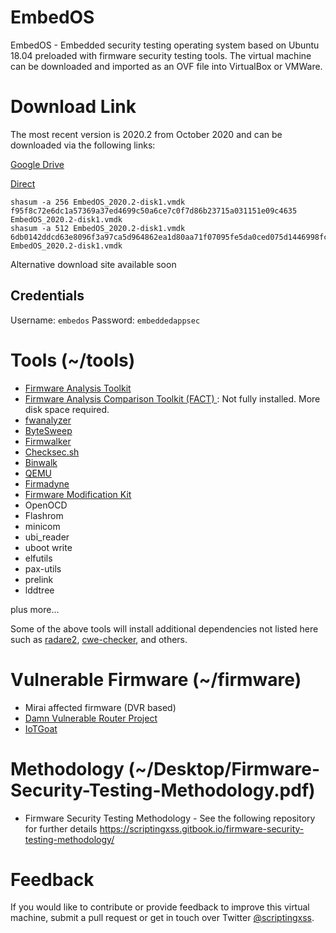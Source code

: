 # EmbedOS
EmbedOS - Embedded security testing operating system based on Ubuntu 18.04 preloaded with firmware security testing tools. The virtual machine can be downloaded and imported as an OVF file into VirtualBox or VMWare.

# Download Link
The most recent version is 2020.2 from October 2020 and can be downloaded via the following links: 

[Google Drive](https://tinyurl.com/EmbedOS-2020)

[Direct](https://drive.google.com/file/d/1t53Q1LaKxd7WeXiw21syhbGbvZFkLzWh/view?usp=sharing)

```
shasum -a 256 EmbedOS_2020.2-disk1.vmdk
f95f8c72e6dc1a57369a37ed4699c50a6ce7c0f7d86b23715a031151e09c4635  EmbedOS_2020.2-disk1.vmdk
shasum -a 512 EmbedOS_2020.2-disk1.vmdk
6db0142ddcd63e8096f3a97ca5d964862ea1d80aa71f07095fe5da0ced075d1446998fc13f9062cb22145589129a2ee2849f3f55e7c4b2bbcd0725afba8e3b55  EmbedOS_2020.2-disk1.vmdk
```

Alternative download site available soon

## Credentials
Username: `embedos`
Password: `embeddedappsec`

# Tools (~/tools)
- [Firmware Analysis Toolkit](https://github.com/attify/firmware-analysis-toolkit)
- [Firmware Analysis Comparison Toolkit (FACT) ](https://github.com/fkie-cad/FACT_core): Not fully installed. More disk space required. 
- [fwanalyzer](https://github.com/cruise-automation/fwanalyzer)
- [ByteSweep](https://gitlab.com/bytesweep/bytesweep)
- [Firmwalker](https://github.com/craigz28/firmwalker)
- [Checksec.sh](https://github.com/slimm609/checksec.sh)
- [Binwalk](http://binwalk.org/)
- [QEMU](https://www.qemu.org/)
- [Firmadyne](https://github.com/firmadyne/firmadyne)
- [Firmware Modification Kit](https://code.google.com/archive/p/firmware-mod-kit/)
- OpenOCD
- Flashrom
- minicom
- ubi_reader
- uboot write
- elfutils
- pax-utils
- prelink
- lddtree

plus more...

Some of the above tools will install additional dependencies not listed here such as [radare2](https://github.com/radareorg/radare2), [cwe-checker](https://github.com/fkie-cad/cwe_checker), and others. 

# Vulnerable Firmware (~/firmware)
- Mirai affected firmware (DVR based)
- [Damn Vulnerable Router Project](https://github.com/praetorian-code/DVRF)
- [IoTGoat](https://github.com/OWASP/IoTGoat)

# Methodology (~/Desktop/Firmware-Security-Testing-Methodology.pdf)
- Firmware Security Testing Methodology - See the following repository for further details https://scriptingxss.gitbook.io/firmware-security-testing-methodology/

# Feedback
If you would like to contribute or provide feedback to improve this virtual machine, submit a pull request or get in touch over Twitter [@scriptingxss](https://twitter.com/scriptingxss).
